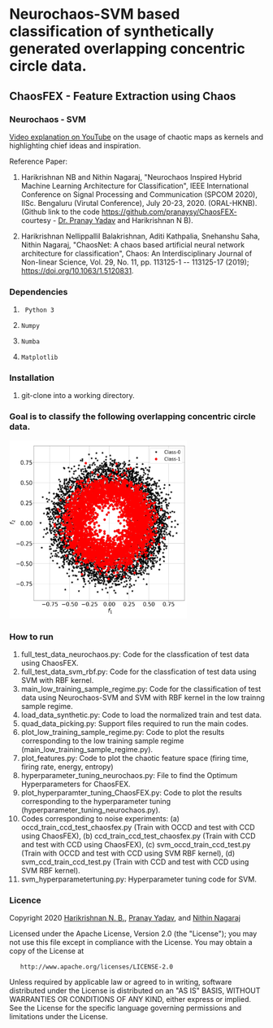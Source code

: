 # Neurochaos-SVM based classification of synthetically generated overlapping concentric circle data.


## ChaosFEX - Feature Extraction using Chaos

### Neurochaos - SVM

[Video explanation on YouTube](https://www.youtube.com/watch?v=8JQstLi4COk) on the usage of chaotic maps as kernels and highlighting chief ideas and inspiration.

Reference Paper:

1) Harikrishnan NB and Nithin Nagaraj, "Neurochaos Inspired Hybrid Machine Learning Architecture for Classification", IEEE International Conference on Signal Processing and Communication (SPCOM 2020), IISc. Bengaluru (Virutal Conference), July 20-23, 2020. (ORAL-HKNB).  (Github link to the code https://github.com/pranaysy/ChaosFEX- courtesy - [Dr. Pranay Yadav](https://github.com/pranaysy) and Harikrishnan N B). 

2) Harikrishnan Nellippallil Balakrishnan, Aditi Kathpalia, Snehanshu Saha, Nithin Nagaraj, "ChaosNet: A chaos based artificial neural network architecture for classification", Chaos: An  Interdisciplinary  Journal  of  Non-linear  Science, Vol. 29, No. 11, pp. 113125-1 -- 113125-17 (2019); https://doi.org/10.1063/1.5120831.

### Dependencies

1. ``` Python 3```

2. ```Numpy```

3. ```Numba```

4. ```Matplotlib```

### Installation

1. git-clone into a working directory.

### Goal is to classify the following overlapping concentric circle data.
<img
src="total_data_image/total_occd_data.jpg"
raw=true
width="350"
height="350"
alt="Subject Pronouns"
style="margin-right: 10px;"
/>

### How to run

1. full_test_data_neurochaos.py: Code for the classfication of test data using ChaosFEX.
2. full_test_data_svm_rbf.py: Code for the classfication of test data using SVM with RBF kernel.
3. main_low_training_sample_regime.py: Code for the classification of test data using Neurochaos-SVM and SVM with RBF kernel in the low trainng sample regime.
4. load_data_synthetic.py: Code to load the normalized train and test data.
5. quad_data_picking.py: Support files required to run the main codes.
6. plot_low_training_sample_regime.py: Code to plot the results corresponding to the low training sample regime (main_low_training_sample_regime.py).
7. plot_features.py: Code to plot the chaotic feature space (firing time, firing rate, energy, entropy)
8. hyperparameter_tuning_neurochaos.py: File to find the Optimum Hyperparameters for ChaosFEX.
9. plot_hyperparamter_tuning_ChaosFEX.py: Code to plot the results corresponding to the hyperparameter tuning (hyperparameter_tuning_neurochaos.py).
10. Codes corresponding to noise experiments: (a) occd_train_ccd_test_chaosfex.py (Train with OCCD and test with CCD using ChaosFEX), (b) ccd_train_ccd_test_chaosfex.py (Train with CCD and test with CCD using ChaosFEX), (c) svm_occd_train_ccd_test.py (Train with OCCD and test with CCD using SVM RBF kernel), (d) svm_ccd_train_ccd_test.py (Train with CCD and test with CCD using SVM RBF kernel).
11. svm_hyperparametertuning.py: Hyperparameter tuning code for SVM.

### Licence

Copyright 2020 [Harikrishnan N. B.](https://github.com/HarikrishnanNB), [Pranay Yadav](https://github.com/pranaysy), and [Nithin Nagaraj](https://sites.google.com/site/nithinnagaraj2/)

Licensed under the Apache License, Version 2.0 (the "License"); you may not use this file except in compliance with the License. You may obtain a copy of the License at
```
   http://www.apache.org/licenses/LICENSE-2.0
```
Unless required by applicable law or agreed to in writing, software distributed under the License is distributed on an "AS IS" BASIS, WITHOUT WARRANTIES OR CONDITIONS OF ANY KIND, either express or implied. See the License for the specific language governing permissions and limitations under the License.

